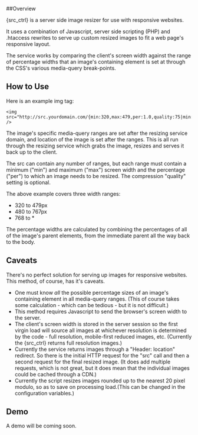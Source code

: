 ##Overview

{src_ctrl} is a server side image resizer for use with responsive websites.

It uses a combination of Javascript, server side scripting (PHP) and .htaccess rewrites to serve up custom resized images to fit a web page's responsive layout.

The service works by comparing the client's screen width against the range of percentage widths that an image's containing element is set at through the CSS's various media-query break-points.

## How to Use

Here is an example img tag:

```
<img src="http://src.yourdomain.com/{min:320,max:479,per:1.0,quality:75|min:480,max:767,per:0.4512,quality:75|min:768,max:*,per:0.2208,quality:75}/http://yourdomain.com/images/filename.jpg" />
```

The image's specific media-query ranges are set after the resizing service domain, and location of the image is set after the ranges. This is all run through the resizing service which grabs the image, resizes and serves it back up to the client.

The src can contain any number of ranges, but each range must contain a minimum ("min") and maximum ("max") screen width and the percentage ("per") to which an image needs to be resized. The compression "quality" setting is optional.

The above example covers three width ranges:

- 320 to 479px
- 480 to 767px
- 768 to *

The percentage widths are calculated by combining the percentages of all of the image's parent elements, from the immediate parent all the way back to the body.

## Caveats

There's no perfect solution for serving up images for responsive websites. This method, of course, has it's caveats.

- One must know _all_ the possible percentage sizes of an image's containing element in all media-query ranges. (This of course takes some calculation - which can be tedious - but it is not difficult.)
- This method requires Javascript to send the browser's screen width to the server.
- The client's screen width is stored in the server session so the first virgin load will source all images at whichever resolution is determined by the code - full resolution, mobile-first reduced images, etc. (Currently the {src_ctrl} returns full resolution images.)
- Currently the service returns images through a "Header: location" redirect. So there is the initial HTTP request for the "src" call and then a second request for the final resized image. (It does add multiple requests, which is not great, but it does mean that the individual images could be cached through a CDN.)
- Currently the script resizes images rounded up to the nearest 20 pixel modulo, so as to save on processing load.(This can be changed in the configuration variables.)

## Demo

A demo will be coming soon.